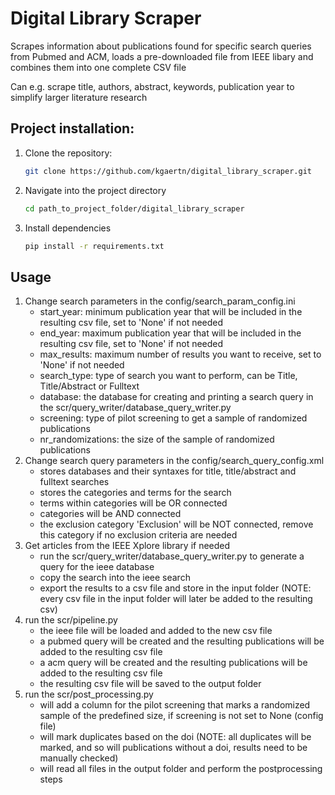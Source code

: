 # Digital Library Scraper

Scrapes information about publications found for specific search queries from Pubmed and ACM, loads a pre-downloaded file from IEEE libary and combines them into one complete CSV file

Can e.g. scrape title, authors, abstract, keywords, publication year to simplify larger literature research

## Project installation:

1. Clone the repository:  
   ```bash
   git clone https://github.com/kgaertn/digital_library_scraper.git

2. Navigate into the project directory
    ```bash
    cd path_to_project_folder/digital_library_scraper

3. Install dependencies
    ```bash
    pip install -r requirements.txt

## Usage

1. Change search parameters in the config/search_param_config.ini
    - start_year: minimum publication year that will be included in the resulting csv file, set to 'None' if not needed
    - end_year: maximum publication year that will be included in the resulting csv file, set to 'None' if not needed
    - max_results: maximum number of results you want to receive, set to 'None' if not needed
    - search_type: type of search you want to perform, can be Title, Title/Abstract or Fulltext
    - database: the database for creating and printing a search query in the scr/query_writer/database_query_writer.py
    - screening: type of pilot screening to get a sample of randomized publications
    - nr_randomizations: the size of the sample of randomized publications
2. Change search query parameters in the config/search_query_config.xml
    - stores databases and their syntaxes for title, title/abstract and fulltext searches
    - stores the categories and terms for the search
    - terms within categories will be OR connected
    - categories will be AND connected
    - the exclusion category 'Exclusion' will be NOT connected, remove this category if no exclusion criteria are needed
3. Get articles from the IEEE Xplore library if needed
    - run the scr/query_writer/database_query_writer.py to generate a query for the ieee database
    - copy the search into the ieee search 
    - export the results to a csv file and store in the input folder (NOTE: every csv file in the input folder will later be added to the resulting csv)
4. run the scr/pipeline.py
    - the ieee file will be loaded and added to the new csv file
    - a pubmed query will be created and the resulting publications will be added to the resulting csv file
    - a acm query will be created and the resulting publications will be added to the resulting csv file
    - the resulting csv file will be saved to the output folder
5. run the scr/post_processing.py
    - will add a column for the pilot screening that marks a randomized sample of the predefined size, if screening is not set to None (config file)
    - will mark duplicates based on the doi (NOTE: all duplicates will be marked, and so will publications without a doi, results need to be manually checked)
    - will read all files in the output folder and perform the postprocessing steps


